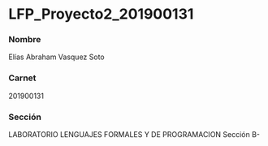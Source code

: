 # LFP_Proyecto2_201900131
### Nombre
Elías Abraham Vasquez Soto
### Carnet
201900131
### Sección
LABORATORIO LENGUAJES FORMALES Y DE PROGRAMACION Sección B-